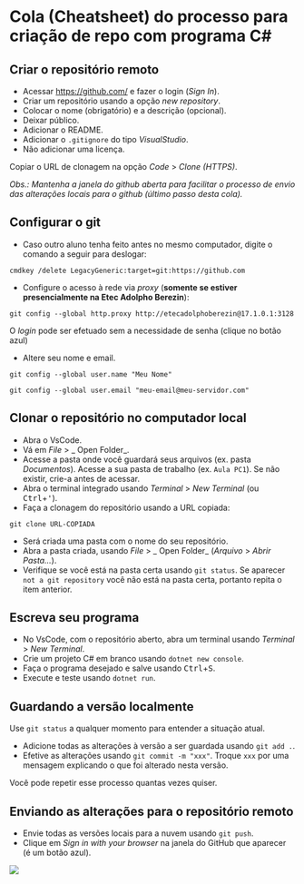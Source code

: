 # Cola (Cheatsheet) do processo para criação de repo com programa C#

## Criar o repositório remoto

- Acessar https://github.com/ e fazer o login (_Sign In_).
- Criar um repositório usando a opção _new repository_.
- Colocar o nome (obrigatório) e a descrição (opcional).
- Deixar público.
- Adicionar o README.
- Adicionar o `.gitignore` do tipo _VisualStudio_.
- Não adicionar uma licença.

Copiar o URL de clonagem na opção _Code_ > _Clone (HTTPS)_.

_Obs.: Mantenha a janela do github aberta para facilitar o processo de envio das alterações locais para o github (último passo desta cola)._

## Configurar o git

- Caso outro aluno tenha feito antes no mesmo computador, digite o comando a seguir para deslogar:
```
cmdkey /delete LegacyGeneric:target=git:https://github.com
```

- Configure o acesso à rede via _proxy_ (**somente se estiver presencialmente na Etec Adolpho Berezin**):
```
git config --global http.proxy http://etecadolphoberezin@17.1.0.1:3128
```
O _login_ pode ser efetuado sem a necessidade de senha (clique no botão azul)


- Altere seu nome e email.
```
git config --global user.name "Meu Nome" 
```
```
git config --global user.email "meu-email@meu-servidor.com"
```

## Clonar o repositório no computador local

- Abra o VsCode.
- Vá em _File_ > _ Open Folder_.
- Acesse a pasta onde você guardará seus arquivos (ex. pasta _Documentos_). Acesse a sua pasta de trabalho (ex. `Aula PC1`). Se não existir, crie-a antes de acessar.
- Abra o terminal integrado usando _Terminal_ > _New Terminal_ (ou <kbd>Ctrl</kbd>+<kbd>'</kbd>).
- Faça a clonagem do repositório usando a URL copiada:
```
git clone URL-COPIADA
```
- Será criada uma pasta com o nome do seu repositório.
- Abra a pasta criada, usando _File_ > _ Open Folder_ (_Arquivo_ > _Abrir Pasta..._).
- Verifique se você está na pasta certa usando `git status`. Se aparecer `not a git repository` você não está na pasta certa, portanto repita o item anterior.

## Escreva seu programa

- No VsCode, com o repositório aberto, abra um terminal usando _Terminal_ > _New Terminal_.
- Crie um projeto C# em branco usando `dotnet new console`.
- Faça o programa desejado e salve usando <kbd>Ctrl</kbd>+<kbd>S</kbd>.
- Execute e teste usando `dotnet run`.

## Guardando a versão localmente

Use `git status` a qualquer momento para entender a situação atual.

- Adicione todas as alterações à versão a ser guardada usando `git add .`.
- Efetive as alterações usando `git commit -m "xxx"`. Troque `xxx` por uma mensagem explicando o que foi alterado nesta versão.

Você pode repetir esse processo quantas vezes quiser.

## Enviando as alterações para o repositório remoto

- Envie todas as versões locais para a nuvem usando `git push`.
- Clique em _Sign in with your browser_ na janela do GitHub que aparecer (é um botão azul).

![](lousa_20230303_215634_github.jpg)

